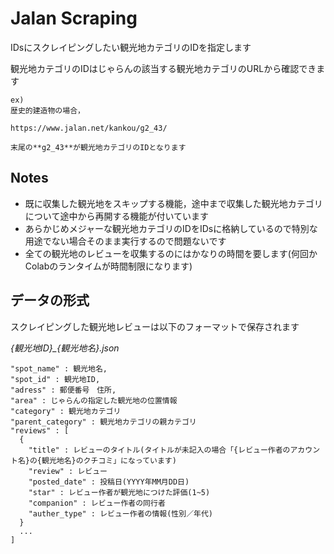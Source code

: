 # Jalan Scraping

IDsにスクレイピングしたい観光地カテゴリのIDを指定します

観光地カテゴリのIDはじゃらんの該当する観光地カテゴリのURLから確認できます

```
ex)
歴史的建造物の場合，

https://www.jalan.net/kankou/g2_43/

末尾の**g2_43**が観光地カテゴリのIDとなります
```

## Notes
- 既に収集した観光地をスキップする機能，途中まで収集した観光地カテゴリについて途中から再開する機能が付いています
- あらかじめメジャーな観光地カテゴリのIDをIDsに格納しているので特別な用途でない場合そのまま実行するので問題ないです
- 全ての観光地のレビューを収集するのにはかなりの時間を要します(何回かColabのランタイムが時間制限になります)

## データの形式
スクレイピングした観光地レビューは以下のフォーマットで保存されます

*{観光地ID}_{観光地名}.json*
```
"spot_name" : 観光地名,
"spot_id" : 観光地ID,
"adress" : 郵便番号　住所,
"area" : じゃらんの指定した観光地の位置情報
"category" : 観光地カテゴリ
"parent_category" : 観光地カテゴリの親カテゴリ
"reviews" : [
  {
    "title" : レビューのタイトル(タイトルが未記入の場合「{レビュー作者のアカウント名}の{観光地名}のクチコミ」になっています)
    "review" : レビュー
    "posted_date" : 投稿日(YYYY年MM月DD日)
    "star" : レビュー作者が観光地につけた評価(1~5)
    "companion" : レビュー作者の同行者
    "auther_type" : レビュー作者の情報(性別／年代)
  }
  ...
]
```
